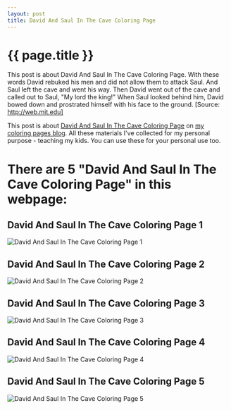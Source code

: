 ```yaml
---
layout: post
title: David And Saul In The Cave Coloring Page
---
```


{{ page.title }}
================

This post is about David And Saul In The Cave Coloring Page. With these words David rebuked his men and did not allow them to attack Saul. And Saul left the cave and went his way. Then David went out of the cave and called out to Saul, "My lord the king!" When Saul looked behind him, David bowed down and prostrated himself with his face to the ground. [Source: http://web.mit.edu]

This post is about  [David And Saul In The Cave Coloring Page](https://coloring-pages.github.io/2022/1/11/David-And-Saul-In-The-Cave-Coloring-Page.html) on [my coloring pages blog](https://coloring-pages.github.io/). All these materials I've collected for my personal purpose - teaching my kids. You can use these for your personal use too.

# **There are 5 "David And Saul In The Cave Coloring Page" in this webpage:**

## David And Saul In The Cave Coloring Page 1

![David And Saul In The Cave Coloring Page 1](https://coloring-pages.github.io/coloring-pages/David-And-Saul-In-The-Cave-Coloring-Page-1.png)

<script async src="https://pagead2.googlesyndication.com/pagead/js/adsbygoogle.js?client=ca-pub-6753140515841889" crossorigin="anonymous"></script> <ins class="adsbygoogle" style="display:block" data-ad-format="autorelaxed" data-ad-client="ca-pub-6753140515841889" data-ad-slot="5405745125"></ins><script>(adsbygoogle = window.adsbygoogle || []).push({}); </script>

## David And Saul In The Cave Coloring Page 2

![David And Saul In The Cave Coloring Page 2](https://coloring-pages.github.io/coloring-pages/David-And-Saul-In-The-Cave-Coloring-Page-2.png)

## David And Saul In The Cave Coloring Page 3

![David And Saul In The Cave Coloring Page 3](https://coloring-pages.github.io/coloring-pages/David-And-Saul-In-The-Cave-Coloring-Page-3.png)

## David And Saul In The Cave Coloring Page 4

![David And Saul In The Cave Coloring Page 4](https://coloring-pages.github.io/coloring-pages/David-And-Saul-In-The-Cave-Coloring-Page-4.png)

## David And Saul In The Cave Coloring Page 5

![David And Saul In The Cave Coloring Page 5](https://coloring-pages.github.io/coloring-pages/David-And-Saul-In-The-Cave-Coloring-Page-5.png)

<script async src="https://pagead2.googlesyndication.com/pagead/js/adsbygoogle.js?client=ca-pub-6753140515841889" crossorigin="anonymous"></script> <ins class="adsbygoogle" style="display:block" data-ad-format="autorelaxed" data-ad-client="ca-pub-6753140515841889" data-ad-slot="5405745125"></ins><script>(adsbygoogle = window.adsbygoogle || []).push({}); </script>

